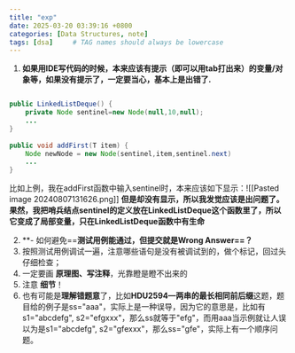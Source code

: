 ```yaml
---
title: "exp"
date: 2025-03-20 03:39:16 +0800
categories: [Data Structures, note]
tags: [dsa]     # TAG names should always be lowercase
---
```

1. **如果用IDE写代码的时候，本来应该有提示（即可以用tab打出来）的变量/对象等，如果没有提示了，一定要当心，基本上是出错了.**
```java

public LinkedListDeque() {  
    private Node sentinel=new Node(null,10,null);  
    ...
}  
  
public void addFirst(T item) {  
    Node newNode = new Node(sentinel,item,sentinel.next)  
    ...
}
```

  比如上例，我在addFirst函数中输入sentinel时，本来应该如下显示：![[Pasted image 20240807131626.png]]
**但是却没有显示，所以我发觉应该是出问题了。果然，我把哨兵结点sentinel的定义放在LinkedListDeque这个函数里了，所以它变成了局部变量，只在LinkedListDeque函数中有生命**

2. **- 如何避免==**测试用例能通过，但提交就是Wrong Answer==？**
1. 按照测试用例调试一遍，注意哪些语句是没有被调试到的，做个标记，回过头仔细检查；
2. 一定要画 **原理图、写注释**，光靠瞪是瞪不出来的
3. 注意 **细节**！
4. 也有可能是**理解错题意**了，比如**HDU2594—两串的最长相同前后缀**这题，题目给的例子是ss="aaa"，实际上是一种误导，因为它的意思是，比如有s1="abcdefg", s2="efgxxx"，那么ss就等于"efg"，而用aaa当示例就让人误以为是s1="abcdefg", s2="gfexxx"，那么ss="gfe"，实际上有一个顺序问题。
